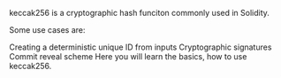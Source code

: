 keccak256 is a cryptographic hash funciton commonly used in Solidity.

Some use cases are:

Creating a deterministic unique ID from inputs
Cryptographic signatures
Commit reveal scheme
Here you will learn the basics, how to use keccak256.
